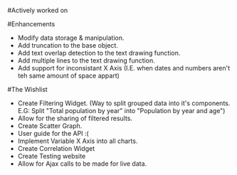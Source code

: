 #Actively worked on

#Enhancements
- Modify data storage & manipulation.
- Add truncation to the base object.
- Add text overlap detection to the text drawing function.
- Add multiple lines to the text drawing function.
- Add support for inconsistant X Axis (I.E. when dates and numbers aren't teh same amount of space appart)

#The Wishlist
- Create Filtering Widget. (Way to split grouped data into it's components. E.G: Split "Total population by year" into "Population by year and age")
- Allow for the sharing of filtered results.
- Create Scatter Graph.
- User guide for the API :(
- Implement Variable X Axis into all charts.
- Create Correlation Widget
- Create Testing website
- Allow for Ajax calls to be made for live data.
